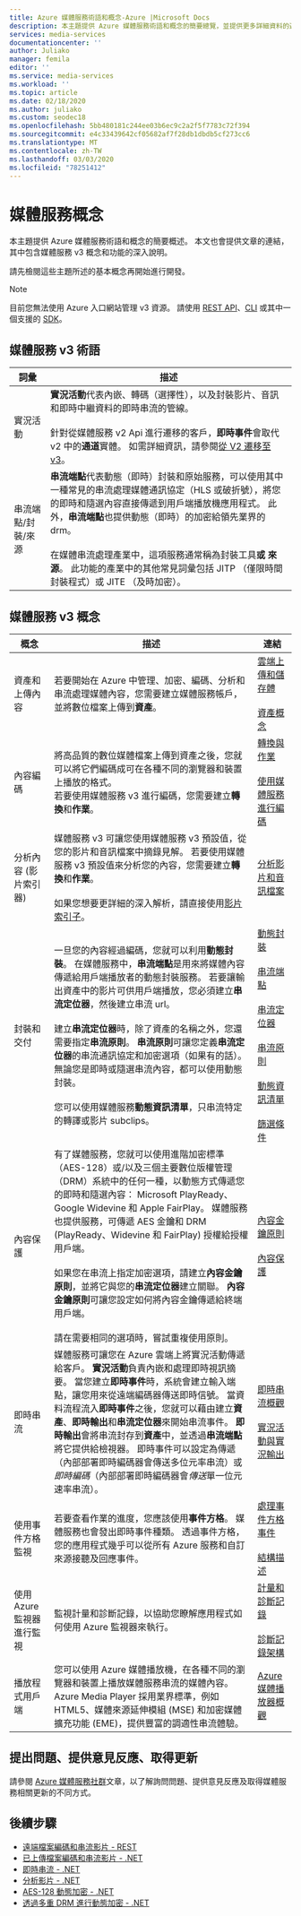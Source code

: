 ```yaml
---
title: Azure 媒體服務術語和概念-Azure |Microsoft Docs
description: 本主題提供 Azure 媒體服務術語和概念的簡要總覽，並提供更多詳細資料的連結。
services: media-services
documentationcenter: ''
author: Juliako
manager: femila
editor: ''
ms.service: media-services
ms.workload: ''
ms.topic: article
ms.date: 02/18/2020
ms.author: juliako
ms.custom: seodec18
ms.openlocfilehash: 5bb480181c244ee03b6ec9c2a2f5f7783c72f394
ms.sourcegitcommit: e4c33439642cf05682af7f28db1dbdb5cf273cc6
ms.translationtype: MT
ms.contentlocale: zh-TW
ms.lasthandoff: 03/03/2020
ms.locfileid: "78251412"
---
```

# <a name="media-services-concepts"></a>媒體服務概念

本主題提供 Azure 媒體服務術語和概念的簡要概述。 本文也會提供文章的連結，其中包含媒體服務 v3 概念和功能的深入說明。 

請先檢閱這些主題所述的基本概念再開始進行開發。

> [!NOTE]
> 目前您無法使用 Azure 入口網站管理 v3 資源。 請使用 [REST API](https://aka.ms/ams-v3-rest-ref)、[CLI](https://aka.ms/ams-v3-cli-ref) 或其中一個支援的 [SDK](media-services-apis-overview.md#sdks)。

## <a name="media-services-v3-terminology"></a>媒體服務 v3 術語

|詞彙|描述|
|---|---|
|實況活動|**實況活動**代表內嵌、轉碼（選擇性），以及封裝影片、音訊和即時中繼資料的即時串流的管線。<br/><br/>針對從媒體服務 v2 Api 進行遷移的客戶，**即時事件**會取代 v2 中的**通道**實體。 如需詳細資訊，請參閱[從 V2 遷移至 v3](migrate-from-v2-to-v3.md)。|
|串流端點/封裝/來源|**串流端點**代表動態（即時）封裝和原始服務，可以使用其中一種常見的串流處理媒體通訊協定（HLS 或破折號），將您的即時和隨選內容直接傳遞到用戶端播放機應用程式。 此外，**串流端點**也提供動態（即時）的加密給領先業界的 drm。<br/><br/>在媒體串流處理產業中，這項服務通常稱為封裝工具**或** **來源**。  此功能的產業中的其他常見詞彙包括 JITP （僅限時間封裝程式）或 JITE （及時加密）。 

## <a name="media-services-v3-concepts"></a>媒體服務 v3 概念

|概念|描述|連結|
|---|---|---|
|資產和上傳內容|若要開始在 Azure 中管理、加密、編碼、分析和串流處理媒體內容，您需要建立媒體服務帳戶，並將數位檔案上傳到**資產**。|[雲端上傳和儲存體](storage-account-concept.md)<br/><br/>[資產概念](assets-concept.md)|
|內容編碼|將高品質的數位媒體檔案上傳到資產之後，您就可以將它們編碼成可在各種不同的瀏覽器和裝置上播放的格式。 <br/>若要使用媒體服務 v3 進行編碼，您需要建立**轉換**和**作業**。|[轉換與作業](transforms-jobs-concept.md)<br/><br/>[使用媒體服務進行編碼](encoding-concept.md)|
|分析內容 (影片索引器)|媒體服務 v3 可讓您使用媒體服務 v3 預設值，從您的影片和音訊檔案中摘錄見解。 若要使用媒體服務 v3 預設值來分析您的內容，您需要建立**轉換**和**作業**。<br/><br/>如果您想要更詳細的深入解析，請直接使用[影片索引子](https://docs.microsoft.com/azure/media-services/video-indexer/)。|[分析影片和音訊檔案](analyzing-video-audio-files-concept.md)|
|封裝和交付|一旦您的內容經過編碼，您就可以利用**動態封裝**。 在媒體服務中，**串流端點**是用來將媒體內容傳遞給用戶端播放者的動態封裝服務。 若要讓輸出資產中的影片可供用戶端播放，您必須建立**串流定位器**，然後建立串流 url。 <br/><br/>建立**串流定位器**時，除了資產的名稱之外，您還需要指定**串流原則**。 **串流原則**可讓您定義**串流定位器**的串流通訊協定和加密選項（如果有的話）。 無論您是即時或隨選串流內容，都可以使用動態封裝。 <br/><br/>您可以使用媒體服務**動態資訊清單**，只串流特定的轉譯或影片 subclips。|[動態封裝](dynamic-packaging-overview.md)<br/><br/>[串流端點](streaming-endpoint-concept.md)<br/><br/>[串流定位器](streaming-locators-concept.md)<br/><br/>[串流原則](streaming-policy-concept.md)<br/><br/>[動態資訊清單](filters-dynamic-manifest-overview.md)<br/><br/>[篩選條件](filters-concept.md)|
|內容保護|有了媒體服務，您就可以使用進階加密標準（AES-128）或/以及三個主要數位版權管理（DRM）系統中的任何一種，以動態方式傳遞您的即時和隨選內容： Microsoft PlayReady、Google Widevine 和 Apple FairPlay。 媒體服務也提供服務，可傳遞 AES 金鑰和 DRM (PlayReady、Widevine 和 FairPlay) 授權給授權用戶端。 <br/><br/>如果您在串流上指定加密選項，請建立**內容金鑰原則**，並將它與您的**串流定位器**建立關聯。 **內容金鑰原則**可讓您設定如何將內容金鑰傳遞給終端用戶端。<br/><br/> 請在需要相同的選項時，嘗試重複使用原則。| [內容金鑰原則](content-key-policy-concept.md)<br/><br/>[內容保護](content-protection-overview.md)|
|即時串流|媒體服務可讓您在 Azure 雲端上將實況活動傳遞給客戶。 **實況活動**負責內嵌和處理即時視訊摘要。 當您建立**即時事件**時，系統會建立輸入端點，讓您用來從遠端編碼器傳送即時信號。 當資料流程流入**即時事件**之後，您就可以藉由建立**資產**、**即時輸出**和**串流定位器**來開始串流事件。 **即時輸出**會將串流封存到**資產**中，並透過**串流端點**將它提供給檢視器。 即時事件可以設定為傳遞（內部部署即時編碼器會傳送多位元率串流）或*即時編碼*（內部部署即時編碼器會*傳送*單一位元速率串流）。 |[即時串流概觀](live-streaming-overview.md)<br/><br/>[實況活動與實況輸出](live-events-outputs-concept.md)|
|使用事件方格監視|若要查看作業的進度，您應該使用**事件方格**。 媒體服務也會發出即時事件種類。 透過事件方格，您的應用程式幾乎可以從所有 Azure 服務和自訂來源接聽及回應事件。 |[處理事件方格事件](reacting-to-media-services-events.md)<br/><br/>[結構描述](media-services-event-schemas.md)|
|使用 Azure 監視器進行監視|監視計量和診斷記錄，以協助您瞭解應用程式如何使用 Azure 監視器來執行。|[計量和診斷記錄](media-services-metrics-diagnostic-logs.md)<br/><br/>[診斷記錄架構](media-services-diagnostic-logs-schema.md)|
|播放程式用戶端|您可以使用 Azure 媒體播放機，在各種不同的瀏覽器和裝置上播放媒體服務串流的媒體內容。 Azure Media Player 採用業界標準，例如 HTML5、媒體來源延伸模組 (MSE) 和加密媒體擴充功能 (EME)，提供豐富的調適性串流體驗。 |[Azure 媒體播放器概觀](use-azure-media-player.md)|

## <a name="ask-questions-give-feedback-get-updates"></a>提出問題、提供意見反應、取得更新

請參閱 [Azure 媒體服務社群](media-services-community.md)文章，以了解詢問問題、提供意見反應及取得媒體服務相關更新的不同方式。

## <a name="next-steps"></a>後續步驟

* [遠端檔案編碼和串流影片 - REST](stream-files-tutorial-with-rest.md)
* [已上傳檔案編碼和串流影片 - .NET](stream-files-tutorial-with-api.md)
* [即時串流 - .NET](stream-live-tutorial-with-api.md)
* [分析影片 - .NET](analyze-videos-tutorial-with-api.md)
* [AES-128 動態加密 - .NET](protect-with-aes128.md)
* [透過多重 DRM 進行動態加密 - .NET](protect-with-drm.md) 
